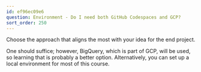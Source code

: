 ```yaml
---
id: ef96ec09e6
question: Environment - Do I need both GitHub Codespaces and GCP?
sort_order: 250
---
```


Choose the approach that aligns the most with your idea for the end project.

One should suffice; however, BigQuery, which is part of GCP, will be used, so learning that is probably a better option. Alternatively, you can set up a local environment for most of this course.